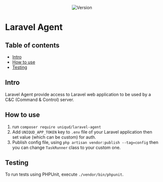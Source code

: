 <p align="center">
    <img src="https://img.shields.io/badge/v-0.6.0_pre--alpha-brightgreen.svg" alt="Version">
</p>

# Laravel Agent

## Table of contents

- [Intro](#intro)
- [How to use](#how-to-use)
- [Testing](#testing)

## Intro

Laravel Agent provide access to Laravel web application to be used by a C&C (Command & Control) server.

## How to use

1. run `composer require uniqud/laravel-agent`
2. Add `UNIQUD_APP_TOKEN` key to `.env` file of your Laravel application then set value (which can be custom) for auth.
3. Publish config file, using `php artisan vendor:publish --tag=config` then you can change `TaskRunner` class to your custom one.

## Testing

To run tests using PHPUnit, execute `./vendor/bin/phpunit`.

